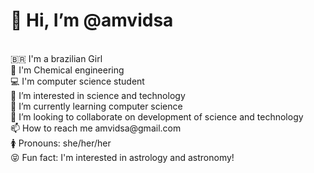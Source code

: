 <h1> 👋 Hi, I’m @amvidsa </h1> <br>
🇧🇷 I'm a brazilian Girl <br>
🧪 I'm Chemical engineering <br>
💻 I'm computer science student <br>
👀 I’m interested in science and technology <br>
🌱 I’m currently learning computer science <br>
💞️ I’m looking to collaborate on development of science and technology <br>
📫 How to reach me amvidsa@gmail.com <br>
🚺 Pronouns: she/her/her <br>
😝 Fun fact: I'm interested in astrology and astronomy! <br>

<!---
amvidsa/amvidsa is a ✨ special ✨ repository because its `README.md` (this file) appears on your GitHub profile.
You can click the Preview link to take a look at your changes.
--->
